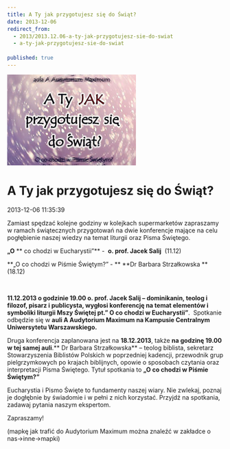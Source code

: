 ```yaml
---
title: A Ty jak przygotujesz się do Świąt?
date: 2013-12-06
redirect_from: 
  - 2013/2013.12.06-a-ty-jak-przygotujesz-sie-do-swiat
  - a-ty-jak-przygotujesz-sie-do-swiat

published: true
---
```



![/assets/posts/2013/2013-12-06-a-ty-jak-przygotujesz-sie-do-swiat/a_ty_jak_przygotujesz_sie_do_swiat01.jpg](/assets/posts/2013/2013-12-06-a-ty-jak-przygotujesz-sie-do-swiat/a_ty_jak_przygotujesz_sie_do_swiat01.jpg)

# A Ty jak przygotujesz się do Świąt?

<time>2013-12-06 11:35:39</time>



Zamiast spędzać kolejne godziny w kolejkach supermarketów zapraszamy w ramach świątecznych przygotowań na dwie konferencje mające na celu pogłębienie naszej wiedzy na temat liturgii oraz Pisma Świętego.


**„O** ** co chodzi w Eucharystii”** -  **o. prof. Jacek Salij**  (11.12)
 

**„O co chodzi w Piśmie Świętym?” - ** **Dr Barbara Strzałkowska **(18.12)


<!--{{intro-break}}-->


 


**11.12.2013 **o godzinie **19.00 o. prof. Jacek Salij** – dominikanin, teolog i filozof, pisarz i publicysta, wygłosi konferencję na temat elementów i symboliki liturgii Mszy Świętej pt.**” O co chodzi w Eucharystii”**.  Spotkanie odbędzie się w **auli A Audytorium Maximum na Kampusie Centralnym Uniwersytetu Warszawskiego.**


Druga konferencja zaplanowana jest na **18.12.2013**, także **na godzinę 19.00 w tej samej auli**.** Dr Barbara Strzałkowska** – teolog biblista, sekretarz Stowarzyszenia Biblistów Polskich w poprzedniej kadencji, przewodnik grup pielgrzymkowych po krajach biblijnych, opowie o sposobach czytania oraz interpretacji Pisma Świętego. Tytuł spotkania to **„O co chodzi w Piśmie Świętym?”**


Eucharystia i Pismo Święte to fundamenty naszej wiary. Nie zwlekaj, poznaj je dogłębnie by świadomie i w pełni z nich korzystać. Przyjdź na spotkania, zadawaj pytania naszym ekspertom.


Zapraszamy!

(mapkę jak trafić do Audytorium Maximum można znaleźć w zakładce o nas-&gt;inne-&gt;mapki)


 


 


 


<!--{{json:{"created_date":"2013-12-06 11:35:39","publish_down":"2013-12-19 12:37:08","id":"5344"}}}-->
